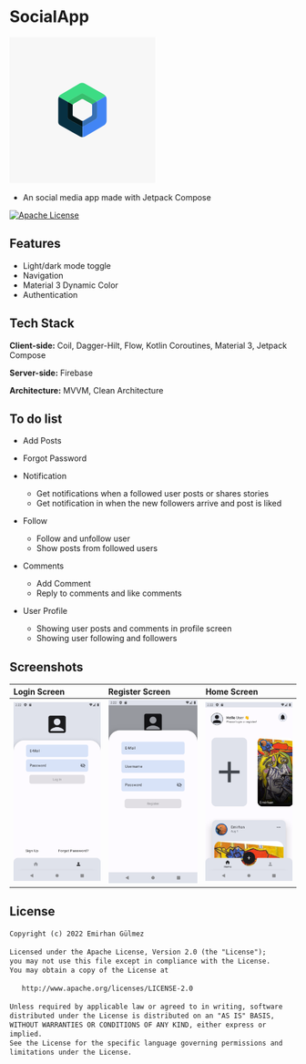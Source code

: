 # SocialApp
![Jetpack Compose](https://raw.githubusercontent.com/emirhangulmez/media/refs/heads/main/SocialApp/jetpack_compose.png)
- An social media app made with Jetpack Compose


[![Apache License](https://img.shields.io/badge/License-Apache-blue.svg)](https://github.com/emirhangulmez/SocialApp#license)

## Features

- Light/dark mode toggle
- Navigation
- Material 3 Dynamic Color
- Authentication

## Tech Stack
**Client-side:** Coil, Dagger-Hilt, 
Flow, Kotlin Coroutines, Material 3, Jetpack Compose

**Server-side:** Firebase

**Architecture:** MVVM, Clean Architecture

## To do list
- Add Posts
- Forgot Password

- Notification
   - Get notifications when a followed user posts or shares stories
   - Get notification in when the new followers arrive and post is liked
  
- Follow
   - Follow and unfollow user
   - Show posts from followed users
   
- Comments
   - Add Comment
   - Reply to comments and like comments
   
- User Profile
   - Showing user posts and comments in profile screen
   - Showing user following and followers

## Screenshots

| Login Screen | Register Screen | Home Screen |
| :-------- | :------- | :------- |
| <img src="https://github.com/emirhangulmez/media/blob/main/SocialApp/Login.png?raw=true" width="250"/> | <img src="https://github.com/emirhangulmez/media/blob/main/SocialApp/Register.png" width="250"/> | <img src="https://github.com/emirhangulmez/media/blob/main/SocialApp/Home.png" width="250"/> |

## License

```
Copyright (c) 2022 Emirhan Gülmez

Licensed under the Apache License, Version 2.0 (the "License");
you may not use this file except in compliance with the License.
You may obtain a copy of the License at

   http://www.apache.org/licenses/LICENSE-2.0

Unless required by applicable law or agreed to in writing, software
distributed under the License is distributed on an "AS IS" BASIS,
WITHOUT WARRANTIES OR CONDITIONS OF ANY KIND, either express or implied.
See the License for the specific language governing permissions and
limitations under the License.
```

